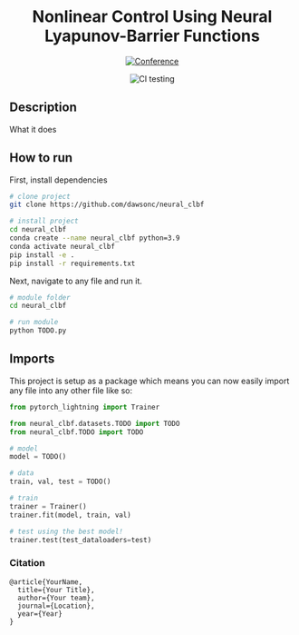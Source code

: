 <div align="center">    
 
# Nonlinear Control Using Neural Lyapunov-Barrier Functions

[![Conference](http://img.shields.io/badge/TODO-1111-ff5e24.svg)](https://arxiv.org/)
<!--
ARXIV   
[![Paper](http://img.shields.io/badge/arxiv-math.co:1480.1111-B31B1B.svg)](https://www.nature.com/articles/nature14539)
-->
![CI testing](https://github.com/dawsonc/neural_clbf/workflows/CI%20testing/badge.svg?branch=master&event=push)


<!--  
Conference   
-->   
</div>
 
## Description   
What it does   

## How to run   
First, install dependencies   
```bash
# clone project   
git clone https://github.com/dawsonc/neural_clbf

# install project   
cd neural_clbf
conda create --name neural_clbf python=3.9
conda activate neural_clbf
pip install -e .   
pip install -r requirements.txt
```   
Next, navigate to any file and run it.   
```bash
# module folder
cd neural_clbf

# run module
python TODO.py    
```

## Imports
This project is setup as a package which means you can now easily import any file into any other file like so:
```python
from pytorch_lightning import Trainer

from neural_clbf.datasets.TODO import TODO
from neural_clbf.TODO import TODO

# model
model = TODO()

# data
train, val, test = TODO()

# train
trainer = Trainer()
trainer.fit(model, train, val)

# test using the best model!
trainer.test(test_dataloaders=test)
```

### Citation   
```
@article{YourName,
  title={Your Title},
  author={Your team},
  journal={Location},
  year={Year}
}
```   
